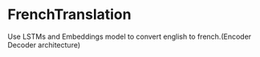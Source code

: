 # FrenchTranslation
Use LSTMs and Embeddings model to convert english to french.(Encoder Decoder architecture)
